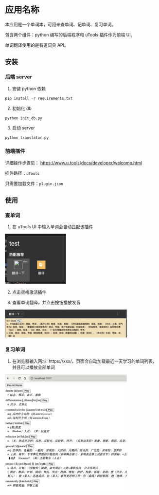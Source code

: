 # 应用名称

本应用是一个单词本，可用来查单词、记单词、复习单词。

包含两个组件：python 编写的后端程序和 uTools 插件作为前端 UI。

单词翻译使用的是有道词典 API。

## 安装

### 后端 server
1. 安装 python 依赖
```python
pip install -r requirements.txt
```
2. 初始化 db
```python
python init_db.py
```

3. 启动 server
```python
python translator.py
```

### 前端插件
详细操作步骤见： https://www.u.tools/docs/developer/welcome.html

插件路径：`uTools`

只需要加载文件：`plugin.json`


## 使用

### 查单词
1. 在 uTools UI 中输入单词会自动匹配该插件

<img src="images/image.png" width=200 />

2. 点击空格激活插件

3. 查看单词翻译，并点击按钮播放发音

<img src="images/image-1.png" width=400/>

### 复习单词
1. 在浏览器输入网址: https://xxx/，页面会自动加载最近一天学习的单词列表，并且可以播放全部单词

<img src="images/image-2.png" width=400/>


